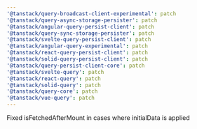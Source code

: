 ```yaml
---
'@tanstack/query-broadcast-client-experimental': patch
'@tanstack/query-async-storage-persister': patch
'@tanstack/angular-query-persist-client': patch
'@tanstack/query-sync-storage-persister': patch
'@tanstack/svelte-query-persist-client': patch
'@tanstack/angular-query-experimental': patch
'@tanstack/react-query-persist-client': patch
'@tanstack/solid-query-persist-client': patch
'@tanstack/query-persist-client-core': patch
'@tanstack/svelte-query': patch
'@tanstack/react-query': patch
'@tanstack/solid-query': patch
'@tanstack/query-core': patch
'@tanstack/vue-query': patch
---
```


Fixed isFetchedAfterMount in cases where initialData is applied
